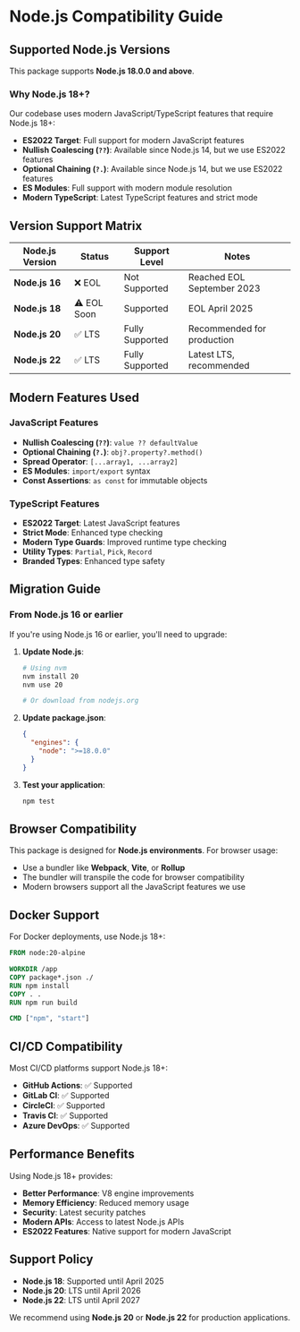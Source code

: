 # Node.js Compatibility Guide

## Supported Node.js Versions

This package supports **Node.js 18.0.0 and above**.

### Why Node.js 18+?

Our codebase uses modern JavaScript/TypeScript features that require Node.js 18+:

- **ES2022 Target**: Full support for modern JavaScript features
- **Nullish Coalescing (`??`)**: Available since Node.js 14, but we use ES2022 features
- **Optional Chaining (`?.`)**: Available since Node.js 14, but we use ES2022 features
- **ES Modules**: Full support with modern module resolution
- **Modern TypeScript**: Latest TypeScript features and strict mode

## Version Support Matrix

| Node.js Version | Status | Support Level | Notes |
|----------------|--------|---------------|-------|
| **Node.js 16** | ❌ EOL | Not Supported | Reached EOL September 2023 |
| **Node.js 18** | ⚠️ EOL Soon | Supported | EOL April 2025 |
| **Node.js 20** | ✅ LTS | Fully Supported | Recommended for production |
| **Node.js 22** | ✅ LTS | Fully Supported | Latest LTS, recommended |

## Modern Features Used

### JavaScript Features
- **Nullish Coalescing (`??`)**: `value ?? defaultValue`
- **Optional Chaining (`?.`)**: `obj?.property?.method()`
- **Spread Operator**: `[...array1, ...array2]`
- **ES Modules**: `import/export` syntax
- **Const Assertions**: `as const` for immutable objects

### TypeScript Features
- **ES2022 Target**: Latest JavaScript features
- **Strict Mode**: Enhanced type checking
- **Modern Type Guards**: Improved runtime type checking
- **Utility Types**: `Partial`, `Pick`, `Record`
- **Branded Types**: Enhanced type safety

## Migration Guide

### From Node.js 16 or earlier

If you're using Node.js 16 or earlier, you'll need to upgrade:

1. **Update Node.js**:
   ```bash
   # Using nvm
   nvm install 20
   nvm use 20
   
   # Or download from nodejs.org
   ```

2. **Update package.json**:
   ```json
   {
     "engines": {
       "node": ">=18.0.0"
     }
   }
   ```

3. **Test your application**:
   ```bash
   npm test
   ```

## Browser Compatibility

This package is designed for **Node.js environments**. For browser usage:

- Use a bundler like **Webpack**, **Vite**, or **Rollup**
- The bundler will transpile the code for browser compatibility
- Modern browsers support all the JavaScript features we use

## Docker Support

For Docker deployments, use Node.js 18+:

```dockerfile
FROM node:20-alpine

WORKDIR /app
COPY package*.json ./
RUN npm install
COPY . .
RUN npm run build

CMD ["npm", "start"]
```

## CI/CD Compatibility

Most CI/CD platforms support Node.js 18+:

- **GitHub Actions**: ✅ Supported
- **GitLab CI**: ✅ Supported  
- **CircleCI**: ✅ Supported
- **Travis CI**: ✅ Supported
- **Azure DevOps**: ✅ Supported

## Performance Benefits

Using Node.js 18+ provides:

- **Better Performance**: V8 engine improvements
- **Memory Efficiency**: Reduced memory usage
- **Security**: Latest security patches
- **Modern APIs**: Access to latest Node.js APIs
- **ES2022 Features**: Native support for modern JavaScript

## Support Policy

- **Node.js 18**: Supported until April 2025
- **Node.js 20**: LTS until April 2026
- **Node.js 22**: LTS until April 2027

We recommend using **Node.js 20** or **Node.js 22** for production applications.
